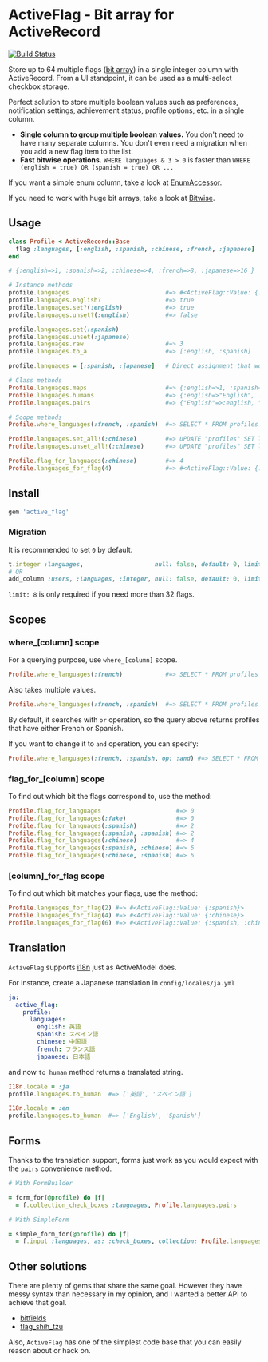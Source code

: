 # ActiveFlag - Bit array for ActiveRecord

[![Build Status](https://travis-ci.org/kenn/active_flag.svg)](https://travis-ci.org/kenn/active_flag)

Store up to 64 multiple flags ([bit array](https://en.wikipedia.org/wiki/Bit_array)) in a single integer column with ActiveRecord. From a UI standpoint, it can be used as a  multi-select checkbox storage.

Perfect solution to store multiple boolean values such as preferences, notification settings, achievement status, profile options, etc. in a single column.

* **Single column to group multiple boolean values.** You don't need to have many separate columns. You don't even need a migration when you add a new flag item to the list.
* **Fast bitwise operations.** `WHERE languages & 3 > 0` is faster than `WHERE (english = true) OR (spanish = true) OR ...`

If you want a simple enum column, take a look at [EnumAccessor](https://github.com/kenn/enum_accessor).

If you need to work with huge bit arrays, take a look at [Bitwise](https://github.com/kenn/bitwise).

## Usage

```ruby
class Profile < ActiveRecord::Base
  flag :languages, [:english, :spanish, :chinese, :french, :japanese]
end

# {:english=>1, :spanish=>2, :chinese=>4, :french=>8, :japanese=>16 }

# Instance methods
profile.languages                           #=> #<ActiveFlag::Value: {:english, :japanese}>
profile.languages.english?                  #=> true
profile.languages.set?(:english)            #=> true
profile.languages.unset?(:english)          #=> false

profile.languages.set(:spanish)
profile.languages.unset(:japanese)
profile.languages.raw                       #=> 3
profile.languages.to_a                      #=> [:english, :spanish]

profile.languages = [:spanish, :japanese]   # Direct assignment that works with forms

# Class methods
Profile.languages.maps                      #=> {:english=>1, :spanish=>2, :chinese=>4, :french=>8, :japanese=>16 }
Profile.languages.humans                    #=> {:english=>"English", :spanish=>"Spanish", :chinese=>"Chinese", :french=>"French", :japanese=>"Japanese"}
Profile.languages.pairs                     #=> {"English"=>:english, "Spanish"=>:spanish, "Chinese"=>:chinese, "French"=>:french, "Japanese"=>:japanese}

# Scope methods
Profile.where_languages(:french, :spanish)  #=> SELECT * FROM profiles WHERE languages & 10 > 0

Profile.languages.set_all!(:chinese)        #=> UPDATE "profiles" SET languages = COALESCE(languages, 0) | 4
Profile.languages.unset_all!(:chinese)      #=> UPDATE "profiles" SET languages = COALESCE(languages, 0) & ~4

Profile.flag_for_languages(:chinese)        #=> 4
Profile.languages_for_flag(4)               #=> #<ActiveFlag::Value: {:chinese}>
```

## Install

```ruby
gem 'active_flag'
```

### Migration

It is recommended to set `0` by default.

```ruby
t.integer :languages,                    null: false, default: 0, limit: 8
# OR
add_column :users, :languages, :integer, null: false, default: 0, limit: 8
```

`limit: 8` is only required if you need more than 32 flags.

## Scopes

### where_[column] scope

For a querying purpose, use `where_[column]` scope.

```ruby
Profile.where_languages(:french)            #=> SELECT * FROM profiles WHERE languages & 8 > 0
```

Also takes multiple values.

```ruby
Profile.where_languages(:french, :spanish)  #=> SELECT * FROM profiles WHERE languages & 10 > 0
```

By default, it searches with `or` operation, so the query above returns profiles that have either French or Spanish.

If you want to change it to `and` operation, you can specify:

```ruby
Profile.where_languages(:french, :spanish, op: :and) #=> SELECT * FROM profiles WHERE languages = 10
```

### flag_for_[column] scope

To find out which bit the flags correspond to, use the method:
```ruby
Profile.flag_for_languages                     #=> 0
Profile.flag_for_languages(:fake)              #=> 0
Profile.flag_for_languages(:spanish)           #=> 2
Profile.flag_for_languages(:spanish, :spanish) #=> 2
Profile.flag_for_languages(:chinese)           #=> 4
Profile.flag_for_languages(:spanish, :chinese) #=> 6
Profile.flag_for_languages(:chinese, :spanish) #=> 6
```

### [column]_for_flag scope

To find out which bit matches your flags, use the method:
```ruby
Profile.languages_for_flag(2) #=> #<ActiveFlag::Value: {:spanish}>
Profile.languages_for_flag(4) #=> #<ActiveFlag::Value: {:chinese}>
Profile.languages_for_flag(6) #=> #<ActiveFlag::Value: {:spanish, :chinese}>
```

## Translation

`ActiveFlag` supports [i18n](http://guides.rubyonrails.org/i18n.html) just as ActiveModel does.

For instance, create a Japanese translation in `config/locales/ja.yml`

```yaml
ja:
  active_flag:
    profile:
      languages:
        english: 英語
        spanish: スペイン語
        chinese: 中国語
        french: フランス語
        japanese: 日本語
```

and now `to_human` method returns a translated string.

```ruby
I18n.locale = :ja
profile.languages.to_human  #=> ['英語', 'スペイン語']

I18n.locale = :en
profile.languages.to_human  #=> ['English', 'Spanish']
```

## Forms

Thanks to the translation support, forms just work as you would expect with the `pairs` convenience method.

```ruby
# With FormBuilder

= form_for(@profile) do |f|
  = f.collection_check_boxes :languages, Profile.languages.pairs

# With SimpleForm

= simple_form_for(@profile) do |f|
  = f.input :languages, as: :check_boxes, collection: Profile.languages.pairs
```

## Other solutions

There are plenty of gems that share the same goal. However they have messy syntax than necessary in my opinion, and I wanted a better API to achieve that goal.

- [bitfields](https://github.com/grosser/bitfields)
- [flag_shih_tzu](https://github.com/pboling/flag_shih_tzu)

Also, `ActiveFlag` has one of the simplest code base that you can easily reason about or hack on.
